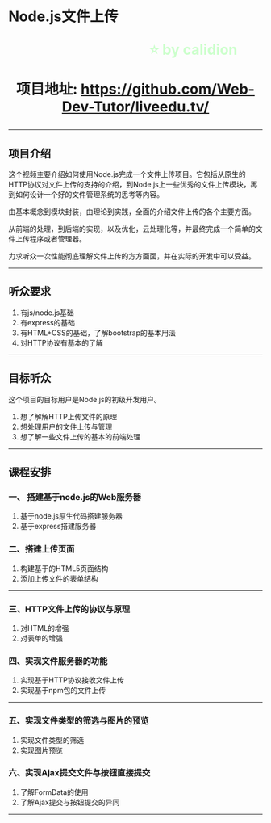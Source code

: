 <!--
$theme: gaia
template: gaia
-->

Node.js文件上传<p style="text-align:right;font-size:28px;margin-right:50px;color:#cFc;">:star: by calidion</p><p style="text-align:center;font-size:28px;">项目地址: https://github.com/Web-Dev-Tutor/liveedu.tv/</p>
===
---

## 项目介绍

这个视频主要介绍如何使用Node.js完成一个文件上传项目。它包括从原生的HTTP协议对文件上传的支持的介绍，到Node.js上一些优秀的文件上传模块，再到如何设计一个好的文件管理系统的思考等内容。

由基本概念到模块封装，由理论到实践，全面的介绍文件上传的各个主要方面。

从前端的处理，到后端的实现，以及优化，云处理化等，并最终完成一个简单的文件上传程序或者管理器。

力求听众一次性能彻底理解文件上传的方方面面，并在实际的开发中可以受益。

---

## 听众要求

1. 有js/node.js基础
2. 有express的基础
3. 有HTML+CSS的基础，了解bootstrap的基本用法
4. 对HTTP协议有基本的了解

---

## 目标听众

这个项目的目标用户是Node.js的初级开发用户。

1. 想了解解HTTP上传文件的原理
2. 想处理用户的文件上传与管理
3. 想了解一些文件上传的基本的前端处理

---

## 课程安排

### 一、 搭建基于node.js的Web服务器

1. 基于node.js原生代码搭建服务器
2. 基于express搭建服务器

### 二、搭建上传页面

1. 构建基于的HTML5页面结构
2. 添加上传文件的表单结构

---

### 三、HTTP文件上传的协议与原理
1. 对HTML的增强
2. 对表单的增强

### 四、实现文件服务器的功能

1. 实现基于HTTP协议接收文件上传
2. 实现基于npm包的文件上传

---

### 五、实现文件类型的筛选与图片的预览

1. 实现文件类型的筛选
2. 实现图片预览

### 六、实现Ajax提交文件与按钮直接提交

1. 了解FormData的使用
2. 了解Ajax提交与按钮提交的异同

---





